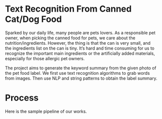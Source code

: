 # Text Recognition From Canned Cat/Dog Food

Sparked by our daily life, many people are pets lovers. As a responsible pet owner, when picking the canned food for pets, we care about the nutrition/ingredients. However, the thing is that the can is very small, and the ingredients list on the can is tiny. It’s hard and time consuming for us to recognize the important main ingredients or the artificially added materials, especially for those allergic pet owners.

The project aims to generate the keyword summary from the given photo of the pet food label. We first use text recognition algorithms to grab words from images. Then use NLP and string patterns to obtain the label summary.

# Process
Here is the sample pipeline of our works.
